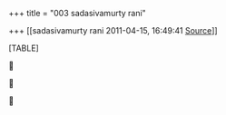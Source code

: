 +++
title = "003 sadasivamurty rani"

+++
[[sadasivamurty rani	2011-04-15, 16:49:41 [Source](https://groups.google.com/g/bvparishat/c/aLRUnHn4-c8)]]



[TABLE]







